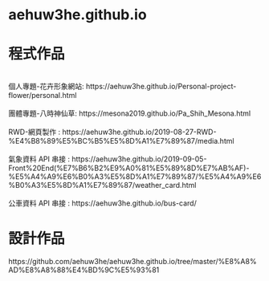 # aehuw3he.github.io
<h1>程式作品</h1>
<br>個人專題-花卉形象網站: https://aehuw3he.github.io/Personal-project-flower/personal.html
<br><br>團體專題-八時神仙草: https://mesona2019.github.io/Pa_Shih_Mesona.html
<br><br>RWD-網頁製作 : https://aehuw3he.github.io/2019-08-27-RWD-%E4%B8%89%E5%BC%B5%E5%8D%A1%E7%89%87/media.html
<br><br>氣象資料 API 串接 : https://aehuw3he.github.io/2019-09-05-Front%20End(%E7%B6%B2%E9%A0%81%E5%89%8D%E7%AB%AF)-%E5%A4%A9%E6%B0%A3%E5%8D%A1%E7%89%87/%E5%A4%A9%E6%B0%A3%E5%8D%A1%E7%89%87/weather_card.html
<br><br>公車資料 API 串接 : https://aehuw3he.github.io/bus-card/

<h1>設計作品</h1>
https://github.com/aehuw3he/aehuw3he.github.io/tree/master/%E8%A8%AD%E8%A8%88%E4%BD%9C%E5%93%81
